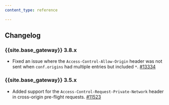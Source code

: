 ```yaml
---
content_type: reference

---
```


## Changelog

### {{site.base_gateway}} 3.8.x
* Fixed an issue where the `Access-Control-Allow-Origin` header was not sent when `conf.origins` had multiple entries but included `*`.
   [#13334](https://github.com/Kong/kong/issues/13334)

### {{site.base_gateway}} 3.5.x

* Added support for the `Access-Control-Request-Private-Network` header in 
  cross-origin pre-flight requests. [#11523](https://github.com/kong/kong/pull/11523)